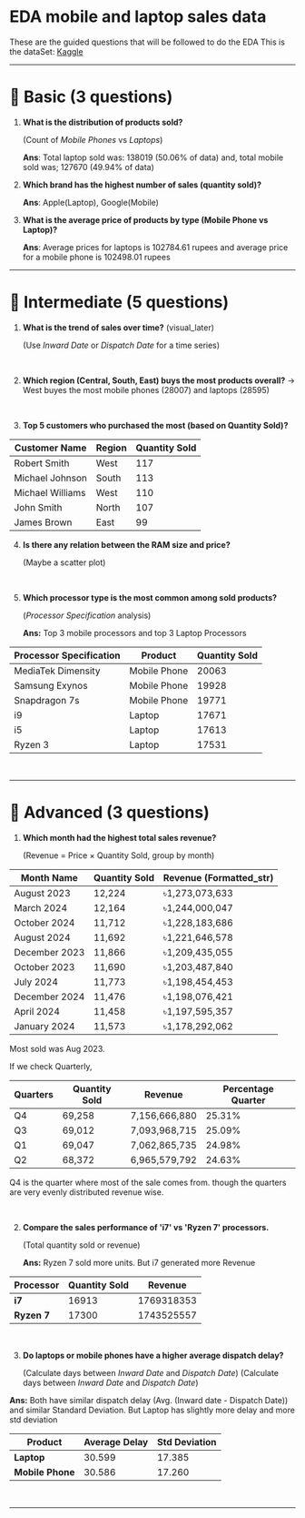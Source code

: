 # EDA mobile and laptop sales data

These are the guided questions that will be followed to do the EDA
This is the dataSet: [Kaggle](https://www.kaggle.com/datasets/vinothkannaece/mobiles-and-laptop-sales-data)

---

# 🧩 Basic (3 questions)

1. **What is the distribution of products sold?**
    
    (Count of *Mobile Phones* vs *Laptops*)

    **Ans**: Total laptop sold was: 138019 (50.06% of data)
    and, total mobile sold was; 127670 (49.94% of data)
    
2. **Which brand has the highest number of sales (quantity sold)?**

   **Ans**: Apple(Laptop), Google(Mobile)
3. **What is the average price of products by type (Mobile Phone vs Laptop)?**

   **Ans**: Average prices for laptops is 102784.61 rupees and average price for a mobile phone is 102498.01 rupees

---

# 🎯 Intermediate (5 questions)

1. **What is the trend of sales over time?** (visual_later)
    
    (Use *Inward Date* or *Dispatch Date* for a time series)
    
<br>

    
2. **Which region (Central, South, East) buys the most products overall?**
  -> West buyes the most mobile phones (28007) and laptops (28595)

<br>

  
3. **Top 5 customers who purchased the most (based on Quantity Sold)?**

| Customer Name     | Region | Quantity Sold |
|-------------------|--------|----------------|
| Robert Smith      | West   | 117            |
| Michael Johnson   | South  | 113            |
| Michael Williams  | West   | 110            |
| John Smith        | North  | 107            |
| James Brown       | East   | 99             |


4. **Is there any relation between the RAM size and price?**
    
    (Maybe a scatter plot)
    
<br>

5. **Which processor type is the most common among sold products?**
    
    (*Processor Specification* analysis)

    **Ans:** Top 3 mobile processors and top 3 Laptop Processors

| Processor Specification | Product     | Quantity Sold |
|-------------------------|-------------|---------------|
| MediaTek Dimensity      | Mobile Phone| 20063         |
| Samsung Exynos          | Mobile Phone| 19928         |
| Snapdragon 7s           | Mobile Phone| 19771         |
| i9                      | Laptop      | 17671         |
| i5                      | Laptop      | 17613         |
| Ryzen 3                 | Laptop      | 17531         |


<br>


---

# 🧠 Advanced (3 questions)

1. **Which month had the highest total sales revenue?**
    
    (Revenue = Price × Quantity Sold, group by month)

| Month Name     | Quantity Sold | Revenue (Formatted_str) |
|----------------|----------------|--------------------------|
| August 2023    | 12,224         | ৳1,273,073,633           |
| March 2024     | 12,164         | ৳1,244,000,047           |
| October 2024   | 11,712         | ৳1,228,183,686           |
| August 2024    | 11,692         | ৳1,221,646,578           |
| December 2023  | 11,866         | ৳1,209,435,055           |
| October 2023   | 11,690         | ৳1,203,487,840           |
| July 2024      | 11,773         | ৳1,198,454,453           |
| December 2024  | 11,476         | ৳1,198,076,421           |
| April 2024     | 11,458         | ৳1,197,595,357           |
| January 2024   | 11,573         | ৳1,178,292,062           |

Most sold was Aug 2023.

If we check Quarterly,

| Quarters | Quantity Sold |     Revenue     | Percentage Quarter |
|----------|----------------|------------------|---------------------|
| Q4       |     69,258     | 7,156,666,880    |       25.31%        |
| Q3       |     69,012     | 7,093,968,715    |       25.09%        |
| Q1       |     69,047     | 7,062,865,735    |       24.98%        |
| Q2       |     68,372     | 6,965,579,792    |       24.63%        |

Q4 is the quarter where most of the sale comes from. though the quarters are very evenly distributed revenue wise.

<br>

    
2. **Compare the sales performance of 'i7' vs 'Ryzen 7' processors.**
    
    (Total quantity sold or revenue)

    **Ans:** Ryzen 7 sold more units. But i7 generated more Revenue

| **Processor** | **Quantity Sold** | **Revenue** |
| --- | --- | --- |
| **i7** | 16913 | 1769318353 |
| **Ryzen 7** | 17300 | 1743525557 |

<br>
    

3. **Do laptops or mobile phones have a higher average dispatch delay?**
    
    (Calculate days between *Inward Date* and *Dispatch Date*)
    (Calculate days between *Inward Date* and *Dispatch Date*)

**Ans:** Both have similar dispatch delay (Avg. (Inward date - Dispatch Date)) and similar Standard Deviation. But Laptop has slightly more delay and more std deviation

| **Product** | **Average Delay** | **Std Deviation** |
| --- | --- | --- |
| **Laptop** | 30.599 | 17.385 |
| **Mobile Phone** | 30.586 | 17.260 |

<br>

    

---
